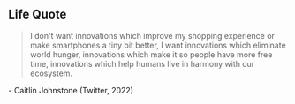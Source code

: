 ## Life Quote

>I don't want innovations which improve my shopping experience or make smartphones a tiny bit better, I want innovations 
which eliminate world hunger, innovations which make it so people have more free time, innovations which help humans
live in harmony with our ecosystem.

\- Caitlin Johnstone
(Twitter, 2022)